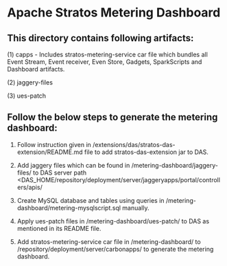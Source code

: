 # Apache Stratos Metering Dashboard

## This directory contains following artifacts:

(1) capps - Includes stratos-metering-service car file which bundles all Event Stream, Event receiver, Even Store,
            Gadgets, SparkScripts and Dashboard artifacts.

(2) jaggery-files

(3) ues-patch

## Follow the below steps to generate the metering dashboard:

1. Follow instruction given in <Stratos-SOURCE-HOME>/extensions/das/stratos-das-extension/README.md file to add
stratos-das-extension jar to DAS.

2. Add jaggery files which can be found in <Stratos-DAS-Distribution>/metering-dashboard/jaggery-files/ to DAS server
 path <DAS_HOME/repository/deployment/server/jaggeryapps/portal/controllers/apis/

3. Create MySQL database and tables using queries in
<Stratos-DAS-Distribution>/metering-dashboard/metering-mysqlscript.sql manually.

4. Apply ues-patch files in <Stratos-DAS-Distribution>/metering-dashboard/ues-patch/ to DAS as mentioned in its
README file.

5. Add stratos-metering-service car file in <Stratos-DAS-Distribution>/metering-dashboard/ to
<DAS-HOME>/repository/deployment/server/carbonapps/ to generate the metering dashboard.